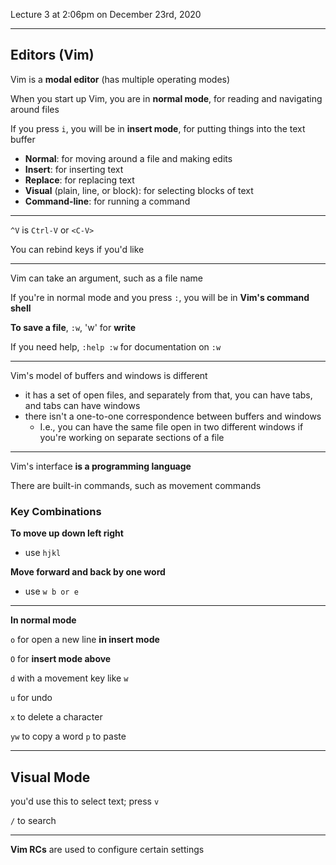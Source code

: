 Lecture 3 at 2:06pm on December 23rd, 2020

---

## Editors (Vim)

Vim is a **modal editor** (has multiple operating modes)

When you start up Vim, you are in **normal mode**, for reading and navigating around files

If you press `i`, you will be in **insert mode**, for putting things into the text buffer

- **Normal**: for moving around a file and making edits
- **Insert**: for inserting text
- **Replace**: for replacing text
- **Visual** (plain, line, or block): for selecting blocks of text
- **Command-line**: for running a command

---

`^V` is `Ctrl-V` or `<C-V>`

You can rebind keys if you'd like

---

Vim can take an argument, such as a file name

If you're in normal mode and you press `:`, you will be in **Vim's command shell**

**To save a file**, `:w`, 'w' for **write**

If you need help, `:help :w` for documentation on `:w`

---

Vim's model of buffers and windows is different

- it has a set of open files, and separately from that, you can have tabs, and tabs can have windows
- there isn't a one-to-one correspondence between buffers and windows
  - I.e., you can have the same file open in two different windows if you're working on separate sections of a file

---

Vim's interface **is a programming language**

There are built-in commands, such as movement commands 

### Key Combinations

**To move up down left right**

- use ```hjkl```

**Move forward and back by one word**

- use `w b or e`

****

**In normal mode**

`o` for open a new line **in insert mode**

`O` for **insert mode above**

`d` with a movement key like `w`

`u` for undo

`x` to delete a character

```yw``` to copy a word `p` to paste

---

## Visual Mode

you'd use this to select text; press `v`

`/` to search

---

**Vim RCs** are used to configure certain settings

